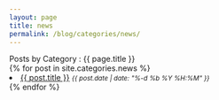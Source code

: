 ```yaml
---
layout: page
title: news
permalink: /blog/categories/news/
---
```

<div class="columns is-centered">
    <div class="column is-4 content">     
        <div class="card">
            <div class="card-header">
                <div class="card-header-title">
                    Posts by Category :&nbsp;<span class="is-capitalized">{{ page.title }}</span>
                </div>
            </div>
            <div class="card-content content">
                {% for post in site.categories.news %}
                <li class="category-posts"><a href="{{ post.url }}">{{ post.title }}</a> <small><i>{{ post.date | date: "%-d %b %Y %H:%M" }}</i></small> </li>
                {% endfor %}    
            </div>
        </div>
    </div>
</div>
